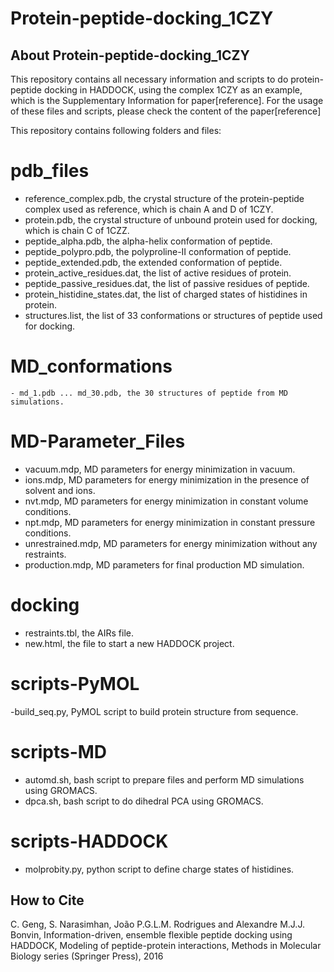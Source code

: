 # Protein-peptide-docking_1CZY

## About Protein-peptide-docking_1CZY
This repository contains all necessary information and scripts to do protein-peptide docking in HADDOCK, using the complex 1CZY as an example, which is the Supplementary Information for paper[reference]. For the usage of these files and scripts, please check the content of the paper[reference]

This repository contains following folders and files:

# pdb_files

  - reference_complex.pdb, the crystal structure of the protein-peptide complex used as reference, which is chain A and D of 1CZY.
  - protein.pdb, the crystal structure of unbound protein used for docking, which is chain C of 1CZZ.
  - peptide_alpha.pdb, the alpha-helix conformation of peptide.
  - peptide_polypro.pdb, the polyproline-II conformation of peptide.
  - peptide_extended.pdb, the extended conformation of peptide.
  - protein_active_residues.dat, the list of active residues of protein.
  - peptide_passive_residues.dat, the list of passive residues of peptide.
  - protein_histidine_states.dat, the list of charged states of histidines in protein.
  - structures.list, the list of 33 conformations or structures of peptide used for docking.

  # MD_conformations
    - md_1.pdb ... md_30.pdb, the 30 structures of peptide from MD simulations.


# MD-Parameter_Files

  - vacuum.mdp, MD parameters for energy minimization in vacuum.
  - ions.mdp, MD parameters for energy minimization in the presence of solvent and ions.
  - nvt.mdp, MD parameters for energy minimization in constant volume conditions.
  - npt.mdp, MD parameters for energy minimization in constant pressure conditions.
  - unrestrained.mdp, MD parameters for energy minimization without any restraints.
  - production.mdp, MD parameters for final production MD simulation.


# docking
  - restraints.tbl, the AIRs file.
  - new.html, the file to start a new HADDOCK project.


# scripts-PyMOL
  -build_seq.py, PyMOL script to build protein structure from sequence.


# scripts-MD
  - automd.sh, bash script to prepare files and perform MD simulations using GROMACS.
  - dpca.sh, bash script to do dihedral PCA using GROMACS.


# scripts-HADDOCK
  - molprobity.py, python script to define charge states of histidines.


## How to Cite
C. Geng, S. Narasimhan, João P.G.L.M. Rodrigues and Alexandre M.J.J. Bonvin, Information-driven, ensemble flexible peptide docking using HADDOCK, Modeling of peptide-protein interactions, Methods in Molecular Biology series (Springer Press), 2016

